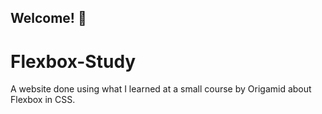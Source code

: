 ## Welcome! 👋
# Flexbox-Study
A website done using what I learned at a small course by Origamid about Flexbox in CSS.
